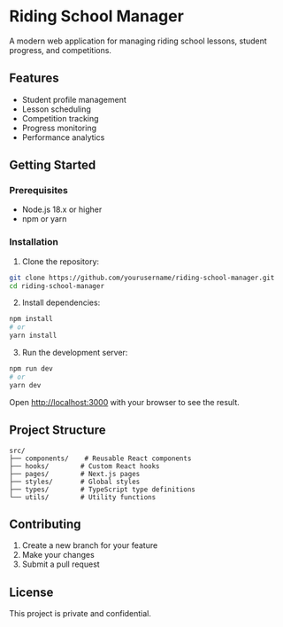 # Riding School Manager

A modern web application for managing riding school lessons, student progress, and competitions.

## Features

- Student profile management
- Lesson scheduling
- Competition tracking
- Progress monitoring
- Performance analytics

## Getting Started

### Prerequisites

- Node.js 18.x or higher
- npm or yarn

### Installation

1. Clone the repository:
```bash
git clone https://github.com/yourusername/riding-school-manager.git
cd riding-school-manager
```

2. Install dependencies:
```bash
npm install
# or
yarn install
```

3. Run the development server:
```bash
npm run dev
# or
yarn dev
```

Open [http://localhost:3000](http://localhost:3000) with your browser to see the result.

## Project Structure

```
src/
├── components/    # Reusable React components
├── hooks/        # Custom React hooks
├── pages/        # Next.js pages
├── styles/       # Global styles
├── types/        # TypeScript type definitions
└── utils/        # Utility functions
```

## Contributing

1. Create a new branch for your feature
2. Make your changes
3. Submit a pull request

## License

This project is private and confidential.
